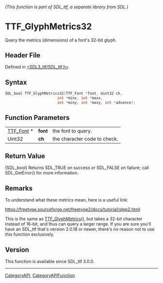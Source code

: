 ###### (This function is part of SDL_ttf, a separate library from SDL.)
# TTF_GlyphMetrics32

Query the metrics (dimensions) of a font's 32-bit glyph.

## Header File

Defined in [<SDL3_ttf/SDL_ttf.h>](https://github.com/libsdl-org/SDL_ttf/blob/main/include/SDL3_ttf/SDL_ttf.h)

## Syntax

```c
SDL_bool TTF_GlyphMetrics32(TTF_Font *font, Uint32 ch,
                        int *minx, int *maxx,
                        int *miny, int *maxy, int *advance);
```

## Function Parameters

|                        |          |                              |
| ---------------------- | -------- | ---------------------------- |
| [TTF_Font](TTF_Font) * | **font** | the font to query.           |
| Uint32                 | **ch**   | the character code to check. |

## Return Value

(SDL_bool) Returns SDL_TRUE on success or SDL_FALSE on failure; call
SDL_GetError() for more information.

## Remarks

To understand what these metrics mean, here is a useful link:

https://freetype.sourceforge.net/freetype2/docs/tutorial/step2.html

This is the same as [TTF_GlyphMetrics](TTF_GlyphMetrics)(), but takes a
32-bit character instead of 16-bit, and thus can query a larger range. If
you are sure you'll have an SDL_ttf that's version 2.0.18 or newer, there's
no reason not to use this function exclusively.

## Version

This function is available since SDL_ttf 3.0.0.

----
[CategoryAPI](CategoryAPI), [CategoryAPIFunction](CategoryAPIFunction)


